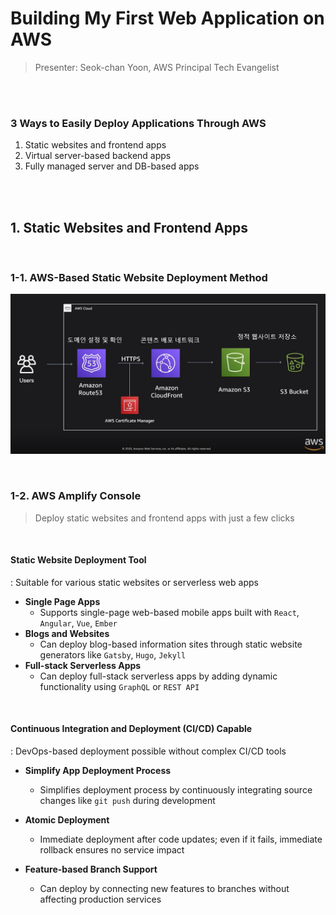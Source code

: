 # Building My First Web Application on AWS

> Presenter: Seok-chan Yoon, AWS Principal Tech Evangelist

<br>

<br>

### 3 Ways to Easily Deploy Applications Through AWS

1. Static websites and frontend apps
2. Virtual server-based backend apps
3. Fully managed server and DB-based apps

<br>

<br>

## 1. Static Websites and Frontend Apps

<br>

### 1-1. AWS-Based Static Website Deployment Method

![image-20200828144932936](../../../kor/images/image-20200828144932936.png)

<br>

### 1-2. AWS Amplify Console

> Deploy static websites and frontend apps with just a few clicks

<br>

#### Static Website Deployment Tool

: Suitable for various static websites or serverless web apps

- **Single Page Apps**
  - Supports single-page web-based mobile apps built with `React`, `Angular`, `Vue`, `Ember`
- **Blogs and Websites**
  - Can deploy blog-based information sites through static website generators like `Gatsby`, `Hugo`, `Jekyll`
- **Full-stack Serverless Apps**
  - Can deploy full-stack serverless apps by adding dynamic functionality using `GraphQL` or `REST API`

<br>

#### Continuous Integration and Deployment (CI/CD) Capable

: DevOps-based deployment possible without complex CI/CD tools

- **Simplify App Deployment Process**
  - Simplifies deployment process by continuously integrating source changes like `git push` during development
- **Atomic Deployment**
  - Immediate deployment after code updates; even if it fails, immediate rollback ensures no service impact

- **Feature-based Branch Support**
  - Can deploy by connecting new features to branches without affecting production services

<br> 
